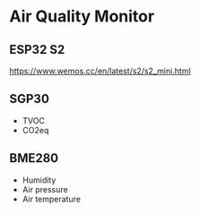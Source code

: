 # Air Quality Monitor

## ESP32 S2

https://www.wemos.cc/en/latest/s2/s2_mini.html

## SGP30

* TVOC
* CO2eq

## BME280

* Humidity
* Air pressure
* Air temperature


